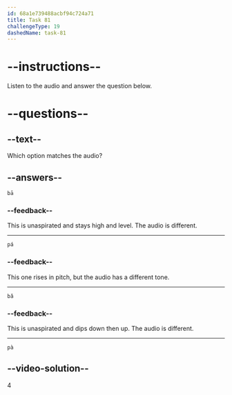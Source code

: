 ```yaml
---
id: 68a1e739488acbf94c724a71
title: Task 81
challengeType: 19
dashedName: task-81
---
```


<!-- (Audio) A: pà -->

# --instructions--

Listen to the audio and answer the question below.

# --questions--

## --text--

Which option matches the audio?

## --answers--

`bā`

### --feedback--

This is unaspirated and stays high and level. The audio is different.

---

`pá`

### --feedback--

This one rises in pitch, but the audio has a different tone.

---

`bǎ`

### --feedback--

This is unaspirated and dips down then up. The audio is different.

---

`pà`

## --video-solution--

4
